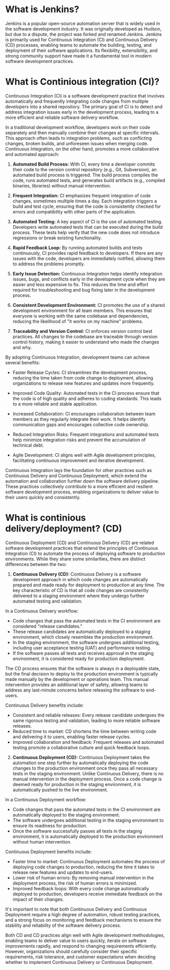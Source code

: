 # What is Jenkins?

Jenkins is a popular open-source automation server that is widely used in the software development industry. 
It was originally developed as Hudson, but due to a dispute, the project was forked and renamed Jenkins. 
Jenkins is primarily used for Continuous Integration (CI) and Continuous Delivery (CD) processes, enabling 
teams to automate the building, testing, and deployment of their software applications. 
Its flexibility, extensibility, and strong community support have made it a fundamental tool in modern software development practices.

# What is Continious integration (CI)?

Continuous Integration (CI) is a software development practice that involves automatically and frequently integrating code changes from multiple developers into a shared repository. The primary goal of CI is to detect and address integration issues early in the development process, leading to a more efficient and reliable software delivery workflow.

In a traditional development workflow, developers work on their code separately and then manually combine their changes at specific intervals. This approach often leads to integration problems, such as conflicting changes, broken builds, and unforeseen issues when merging code. Continuous Integration, on the other hand, promotes a more collaborative and automated approach:

1. **Automated Build Process:** With CI, every time a developer commits their code to the version control repository (e.g., Git, Subversion), an automated build process is triggered. The build process compiles the code, runs automated tests, and generates build artifacts (e.g., compiled binaries, libraries) without manual intervention.

2. **Frequent Integration:** CI emphasizes frequent integration of code changes, sometimes multiple times a day. Each integration triggers a build and test cycle, ensuring that the code is consistently checked for errors and compatibility with other parts of the application.

3. **Automated Testing:** A key aspect of CI is the use of automated testing. Developers write automated tests that can be executed during the build process. These tests help verify that the new code does not introduce regressions or break existing functionality.

4. **Rapid Feedback Loop:** By running automated builds and tests continuously, CI provides rapid feedback to developers. If there are any issues with the code, developers are immediately notified, allowing them to address the problems promptly.

5. **Early Issue Detection:** Continuous Integration helps identify integration issues, bugs, and conflicts early in the development cycle when they are easier and less expensive to fix. This reduces the time and effort required for troubleshooting and bug fixing later in the development process.

6. **Consistent Development Environment:** CI promotes the use of a shared development environment for all team members. This ensures that everyone is working with the same codebase and dependencies, reducing the likelihood of "it works on my machine" problems.

7. **Traceability and Version Control:** CI enforces version control best practices. All changes to the codebase are traceable through version control history, making it easier to understand who made the changes and why.

By adopting Continuous Integration, development teams can achieve several benefits:

- Faster Release Cycles: CI streamlines the development process, reducing the time taken from code change to deployment, allowing organizations to release new features and updates more frequently.

- Improved Code Quality: Automated tests in the CI process ensure that the code is of high quality and adheres to coding standards. This leads to a more reliable and stable application.

- Increased Collaboration: CI encourages collaboration between team members as they regularly integrate their work. It helps identify communication gaps and encourages collective code ownership.

- Reduced Integration Risks: Frequent integrations and automated tests help minimize integration risks and prevent the accumulation of technical debt.

- Agile Development: CI aligns well with Agile development principles, facilitating continuous improvement and iterative development.

Continuous Integration lays the foundation for other practices such as Continuous Delivery and Continuous Deployment, which extend the automation and collaboration further down the software delivery pipeline. These practices collectively contribute to a more efficient and resilient software development process, enabling organizations to deliver value to their users quickly and consistently.

# What is continious delivery/deployment? (CD)

Continuous Deployment (CD) and Continuous Delivery (CD) are related software development practices that extend the principles of Continuous Integration (CI) to automate the process of deploying software to production environments. While they share some similarities, there are distinct differences between the two:

1. **Continuous Delivery (CD):**
Continuous Delivery is a software development approach in which code changes are automatically prepared and made ready for deployment to production at any time. The key characteristic of CD is that all code changes are consistently delivered to a staging environment where they undergo further automated testing and validation.

In a Continuous Delivery workflow:
- Code changes that pass the automated tests in the CI environment are considered "release candidates."
- These release candidates are automatically deployed to a staging environment, which closely resembles the production environment.
- In the staging environment, the software undergoes additional testing, including user acceptance testing (UAT) and performance testing.
- If the software passes all tests and receives approval in the staging environment, it is considered ready for production deployment.

The CD process ensures that the software is always in a deployable state, but the final decision to deploy to the production environment is typically made manually by the development or operations team. This manual intervention provides an additional layer of safety, allowing teams to address any last-minute concerns before releasing the software to end-users.

Continuous Delivery benefits include:
- Consistent and reliable releases: Every release candidate undergoes the same rigorous testing and validation, leading to more reliable software releases.
- Reduced time to market: CD shortens the time between writing code and delivering it to users, enabling faster release cycles.
- Improved collaboration and feedback: Frequent releases and automated testing promote a collaborative culture and quick feedback loops.

2. **Continuous Deployment (CD):**
Continuous Deployment takes the automation one step further by automatically deploying the code changes to the production environment once they pass all necessary tests in the staging environment. Unlike Continuous Delivery, there is no manual intervention in the deployment process. Once a code change is deemed ready for production in the staging environment, it is automatically pushed to the live environment.

In a Continuous Deployment workflow:
- Code changes that pass the automated tests in the CI environment are automatically deployed to the staging environment.
- The software undergoes additional testing in the staging environment to ensure its readiness for production.
- Once the software successfully passes all tests in the staging environment, it is automatically deployed to the production environment without human intervention.

Continuous Deployment benefits include:
- Faster time to market: Continuous Deployment automates the process of deploying code changes to production, reducing the time it takes to release new features and updates to end-users.
- Lower risk of human errors: By removing manual intervention in the deployment process, the risk of human errors is minimized.
- Improved feedback loops: With every code change automatically deployed to production, developers receive immediate feedback on the impact of their changes.

It's important to note that both Continuous Delivery and Continuous Deployment require a high degree of automation, robust testing practices, and a strong focus on monitoring and feedback mechanisms to ensure the stability and reliability of the software delivery process.

Both CD and CD practices align well with Agile development methodologies, enabling teams to deliver value to users quickly, iterate on software improvements rapidly, and respond to changing requirements efficiently. However, organizations should carefully consider their specific requirements, risk tolerance, and customer expectations when deciding whether to implement Continuous Delivery or Continuous Deployment.
